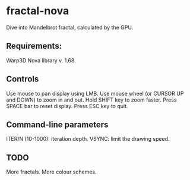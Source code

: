 # fractal-nova

Dive into Mandelbrot fractal, calculated by the GPU.

## Requirements:

Warp3D Nova library v. 1.68.

## Controls

Use mouse to pan display using LMB.
Use mouse wheel (or CURSOR UP and DOWN) to zoom in and out.
Hold SHIFT key to zoom faster.
Press SPACE bar to reset display.
Press ESC key to quit.

## Command-line parameters

ITER/N (10-1000): iteration depth.
VSYNC: limit the drawing speed.

## TODO

More fractals.
More colour schemes.

